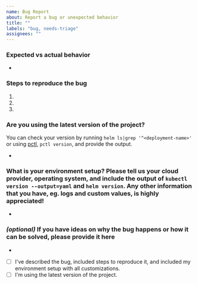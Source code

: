 ```yaml
---
name: Bug Report
about: Report a bug or unexpected behavior
title: ""
labels: "bug, needs-triage"
assignees: ""
---
```


### Expected vs actual behavior

-

### Steps to reproduce the bug

1.
2.
3.

### Are you using the latest version of the project?

You can check your version by running `helm ls|grep '^<deployment-name>'` or using [pctl](https://github.com/paralus/cli), `pctl version`, and provide the output.

-

### What is your environment setup? Please tell us your cloud provider, operating system, and include the output of `kubectl version --output=yaml` and `helm version`. Any other information that you have, eg. logs and custom values, is highly appreciated!

-

### _(optional)_ If you have ideas on why the bug happens or how it can be solved, please provide it here

-

<!-- Please make sure you have have filled out all sections of the template -->

- [ ] I've described the bug, included steps to reproduce it, and included my environment setup with all customizations.
- [ ] I'm using the latest version of the project.
